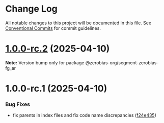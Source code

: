 # Change Log

All notable changes to this project will be documented in this file.
See [Conventional Commits](https://conventionalcommits.org) for commit guidelines.

# [1.0.0-rc.2](https://github.com/zerobias-org/segment/compare/@zerobias-org/segment-zerobias-fg_ar@1.0.0-rc.1...@zerobias-org/segment-zerobias-fg_ar@1.0.0-rc.2) (2025-04-10)

**Note:** Version bump only for package @zerobias-org/segment-zerobias-fg_ar





# 1.0.0-rc.1 (2025-04-10)


### Bug Fixes

* fix parents in index files and fix code name discrepancies ([f24e435](https://github.com/zerobias-org/segment/commit/f24e4352453caaa05074cc6bb66ee8ed21a4f11d))
